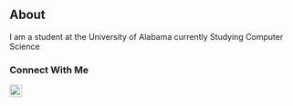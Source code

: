 ## About

I am a student at the University of Alabama currently Studying Computer Science

### Connect With Me
[<img align="left" alt="aldenmoreton | LinkedIn" width="22px" src="https://cdn.jsdelivr.net/npm/simple-icons@v3/icons/linkedin.svg" />][linkedin]

[linkedin]: https://linkedin.com/in/alden-moreton


</br>



<script src="https://platform.linkedin.com/badges/js/profile.js" async defer type="text/javascript"></script>
